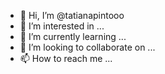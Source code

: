 - 👋 Hi, I’m @tatianapintooo
- 👀 I’m interested in ...
- 🌱 I’m currently learning ...
- 💞️ I’m looking to collaborate on ...
- 📫 How to reach me ...

<!---
tatianapintooo/tatianapintooo is a ✨ special ✨ repository because its `README.md` (this file) appears on your GitHub profile.
You can click the Preview link to take a look at your changes.
--->
